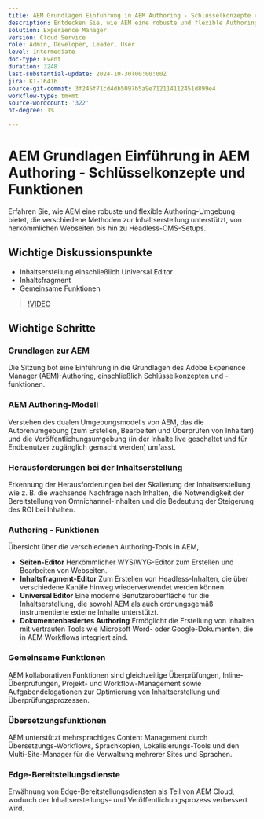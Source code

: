 ```yaml
---
title: AEM Grundlagen Einführung in AEM Authoring - Schlüsselkonzepte und Funktionen
description: Entdecken Sie, wie AEM eine robuste und flexible Authoring-Umgebung bietet, die verschiedene Methoden zur Inhaltserstellung unterstützt, von herkömmlichen Webseiten bis hin zu Headless-CMS-Setups.Wichtige Diskussionspunkte:Authoring einschließlich Universal EditorContent FragmentGemeinsame Funktionen
solution: Experience Manager
version: Cloud Service
role: Admin, Developer, Leader, User
level: Intermediate
doc-type: Event
duration: 3248
last-substantial-update: 2024-10-30T00:00:00Z
jira: KT-16416
source-git-commit: 3f245f71cd4db5097b5a9e712114112451d899e4
workflow-type: tm+mt
source-wordcount: '322'
ht-degree: 1%

---
```



# AEM Grundlagen Einführung in AEM Authoring - Schlüsselkonzepte und Funktionen

Erfahren Sie, wie AEM eine robuste und flexible Authoring-Umgebung bietet, die verschiedene Methoden zur Inhaltserstellung unterstützt, von herkömmlichen Webseiten bis hin zu Headless-CMS-Setups.

## Wichtige Diskussionspunkte

* Inhaltserstellung einschließlich Universal Editor
* Inhaltsfragment
* Gemeinsame Funktionen

>[!VIDEO](https://video.tv.adobe.com/v/3435747/?learn=on)

## Wichtige Schritte

### Grundlagen zur AEM

Die Sitzung bot eine Einführung in die Grundlagen des Adobe Experience Manager (AEM)-Authoring, einschließlich Schlüsselkonzepten und -funktionen.

### AEM Authoring-Modell

Verstehen des dualen Umgebungsmodells von AEM, das die Autorenumgebung (zum Erstellen, Bearbeiten und Überprüfen von Inhalten) und die Veröffentlichungsumgebung (in der Inhalte live geschaltet und für Endbenutzer zugänglich gemacht werden) umfasst.

### Herausforderungen bei der Inhaltserstellung

Erkennung der Herausforderungen bei der Skalierung der Inhaltserstellung, wie z. B. die wachsende Nachfrage nach Inhalten, die Notwendigkeit der Bereitstellung von Omnichannel-Inhalten und die Bedeutung der Steigerung des ROI bei Inhalten. &#x200B;

### Authoring - Funktionen

Übersicht über die verschiedenen Authoring-Tools in AEM,

* **Seiten-Editor** Herkömmlicher WYSIWYG-Editor zum Erstellen und Bearbeiten von Webseiten. &#x200B;
* **Inhaltsfragment-Editor** Zum Erstellen von Headless-Inhalten, die über verschiedene Kanäle hinweg wiederverwendet werden können. &#x200B;
* **Universal Editor** Eine moderne Benutzeroberfläche für die Inhaltserstellung, die sowohl AEM als auch ordnungsgemäß instrumentierte externe Inhalte unterstützt. &#x200B;
* **Dokumentenbasiertes Authoring** Ermöglicht die Erstellung von Inhalten mit vertrauten Tools wie Microsoft Word- oder Google-Dokumenten, die in AEM Workflows integriert sind. &#x200B;

### Gemeinsame Funktionen

AEM kollaborativen Funktionen sind gleichzeitige Überprüfungen, Inline-Überprüfungen, Projekt- und Workflow-Management sowie Aufgabendelegationen zur Optimierung von Inhaltserstellung und Überprüfungsprozessen.

### Übersetzungsfunktionen

AEM unterstützt mehrsprachiges Content Management durch Übersetzungs-Workflows, Sprachkopien, Lokalisierungs-Tools und den Multi-Site-Manager für die Verwaltung mehrerer Sites und Sprachen.

### Edge-Bereitstellungsdienste

Erwähnung von Edge-Bereitstellungsdiensten als Teil von AEM Cloud, wodurch der Inhaltserstellungs- und Veröffentlichungsprozess verbessert wird.